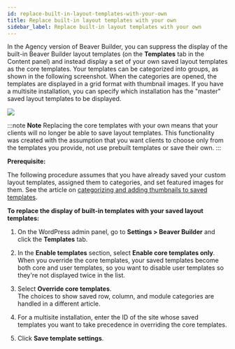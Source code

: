 ```yaml
---
id: replace-built-in-layout-templates-with-your-own
title: Replace built-in layout templates with your own
sidebar_label: Replace built-in layout templates with your own
---
```


In the Agency version of Beaver Builder, you can suppress the display of the
built-in Beaver Builder layout templates (on the **Templates** tab in the
Content panel) and instead display a set of your own saved layout templates as
the core templates. Your templates can be categorized into groups, as shown in
the following screenshot. When the categories are opened, the templates are
displayed in a grid format with thumbnail images. If you have a multisite
installation, you can specify which installation has the "master" saved layout
templates to be displayed.

![](/img/replace-built-in-layouts-1.jpg)

:::note **Note**
Replacing the core templates with your own means that your clients
will no longer be able to save layout templates. This functionality was
created with the assumption that you want clients to choose only from the
templates you provide, not use prebuilt templates or save their own.
:::

**Prerequisite:**

The following procedure assumes that you have already saved your custom layout
templates, assigned them to categories, and set featured images for them. See
the article on [categorizing and adding thumbnails to saved templates](/beaver-builder/layout-templates/categorize-and-add-thumbnails-to-saved-templates-list.md).

**To replace the display of built-in templates with your saved layout
templates:**

  1. On the WordPress admin panel, go to **Settings > Beaver Builder** and click the **Templates** tab.
  2. In the **Enable templates** section, select **Enable core templates only**.  
When you override the core templates, your saved templates become both core
and user templates, so you want to disable user templates so they're not
displayed twice in the list.

  3. Select **Override core templates**.  
The choices to show saved row, column, and module categories are handled in a
different article.

  4. For a multisite installation, enter the ID of the site whose saved templates you want to take precedence in overriding the core templates.
  5. Click **Save template settings**.
